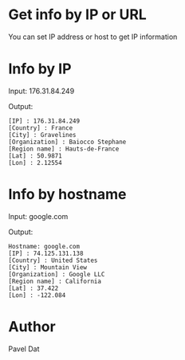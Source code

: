 # Get info by IP or URL
You can set IP address or host to get IP information

# Info by IP
Input: 176.31.84.249

Output:
```
[IP] : 176.31.84.249
[Country] : France
[City] : Gravelines
[Organization] : Baiocco Stephane
[Region name] : Hauts-de-France
[Lat] : 50.9871
[Lon] : 2.12554
```

# Info by hostname
Input: google.com

Output:
```
Hostname: google.com
[IP] : 74.125.131.138
[Country] : United States
[City] : Mountain View
[Organization] : Google LLC
[Region name] : California
[Lat] : 37.422
[Lon] : -122.084
```

# Author
Pavel Dat
